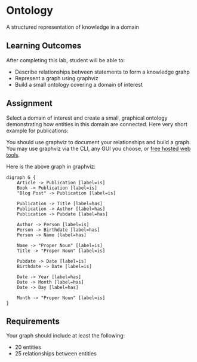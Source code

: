 Ontology
========

A structured representation of knowledge in a domain

Learning Outcomes
-----------------

After completing this lab, student will be able to:

- Describe relationships between statements to form a knowledge grahp
- Represent a graph using graphviz
- Build a small ontology covering a domain of interest

Assignment
----------

Select a domain of interest and create a small, graphical ontology demonstrating how entities in this domain are connected. Here very short example for publications:


You should use graphviz to document your relationships and build a graph. You may use graphviz via the CLI, any GUI you choose, or [free hosted web tools](https://dreampuf.github.io/GraphvizOnline/?engine=dot).

Here is the above graph in graphviz:

```graphviz
digraph G {
    Article -> Publication [label=is]
    Book -> Publication [label=is]
    "Blog Post" -> Publication [label=is]
    
    Publication -> Title [label=has]
    Publication -> Author [label=has]
    Publication -> Pubdate [label=has]

    Author -> Person [label=is]
    Person -> Birthdate [label=has]
    Person -> Name [label=has]
    
    Name -> "Proper Noun" [label=is]
    Title -> "Proper Noun" [label=is]
    
    Pubdate -> Date [label=is]
    Birthdate -> Date [label=is]
    
    Date -> Year [label=has]
    Date -> Month [label=has]
    Date -> Day [label=has]
    
    Month -> "Proper Noun" [label=is]
}
```

Requirements
------------

Your graph should include at least the following:

- 20 entities
- 25 relationships between entities
